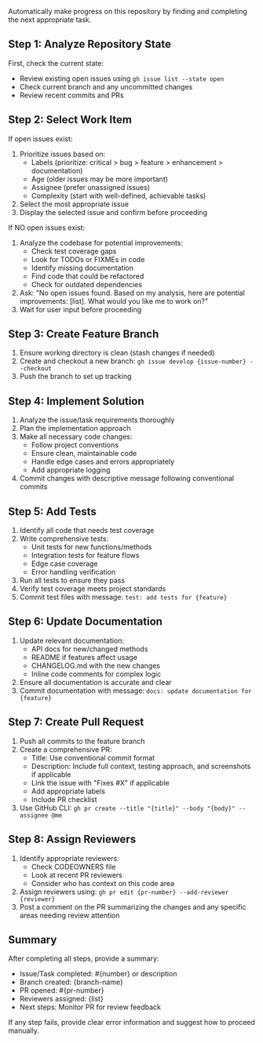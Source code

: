Automatically make progress on this repository by finding and completing the next appropriate task.

## Step 1: Analyze Repository State

First, check the current state:
- Review existing open issues using `gh issue list --state open`
- Check current branch and any uncommitted changes
- Review recent commits and PRs

## Step 2: Select Work Item

If open issues exist:
1. Prioritize issues based on:
   - Labels (prioritize: critical > bug > feature > enhancement > documentation)
   - Age (older issues may be more important)
   - Assignee (prefer unassigned issues)
   - Complexity (start with well-defined, achievable tasks)
2. Select the most appropriate issue
3. Display the selected issue and confirm before proceeding

If NO open issues exist:
1. Analyze the codebase for potential improvements:
   - Check test coverage gaps
   - Look for TODOs or FIXMEs in code
   - Identify missing documentation
   - Find code that could be refactored
   - Check for outdated dependencies
2. Ask: "No open issues found. Based on my analysis, here are potential improvements: [list]. What would you like me to work on?"
3. Wait for user input before proceeding

## Step 3: Create Feature Branch

1. Ensure working directory is clean (stash changes if needed)
2. Create and checkout a new branch: `gh issue develop {issue-number} --checkout`
3. Push the branch to set up tracking

## Step 4: Implement Solution

1. Analyze the issue/task requirements thoroughly
2. Plan the implementation approach
3. Make all necessary code changes:
   - Follow project conventions
   - Ensure clean, maintainable code
   - Handle edge cases and errors appropriately
   - Add appropriate logging
4. Commit changes with descriptive message following conventional commits

## Step 5: Add Tests

1. Identify all code that needs test coverage
2. Write comprehensive tests:
   - Unit tests for new functions/methods
   - Integration tests for feature flows
   - Edge case coverage
   - Error handling verification
3. Run all tests to ensure they pass
4. Verify test coverage meets project standards
5. Commit test files with message: `test: add tests for {feature}`

## Step 6: Update Documentation

1. Update relevant documentation:
   - API docs for new/changed methods
   - README if features affect usage
   - CHANGELOG.md with the new changes
   - Inline code comments for complex logic
2. Ensure all documentation is accurate and clear
3. Commit documentation with message: `docs: update documentation for {feature}`

## Step 7: Create Pull Request

1. Push all commits to the feature branch
2. Create a comprehensive PR:
   - Title: Use conventional commit format
   - Description: Include full context, testing approach, and screenshots if applicable
   - Link the issue with "Fixes #X" if applicable
   - Add appropriate labels
   - Include PR checklist
3. Use GitHub CLI: `gh pr create --title "{title}" --body "{body}" --assignee @me`

## Step 8: Assign Reviewers

1. Identify appropriate reviewers:
   - Check CODEOWNERS file
   - Look at recent PR reviewers
   - Consider who has context on this code area
2. Assign reviewers using: `gh pr edit {pr-number} --add-reviewer {reviewer}`
3. Post a comment on the PR summarizing the changes and any specific areas needing review attention

## Summary

After completing all steps, provide a summary:
- Issue/Task completed: #{number} or description
- Branch created: {branch-name}
- PR opened: #{pr-number}
- Reviewers assigned: {list}
- Next steps: Monitor PR for review feedback

If any step fails, provide clear error information and suggest how to proceed manually.